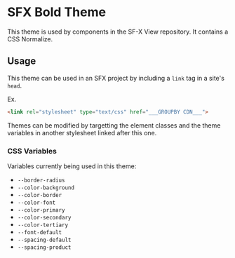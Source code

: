 # SFX Bold Theme
This theme is used by components in the SF-X View repository.
It contains a CSS Normalize.

## Usage
This theme can be used in an SFX project by including a `link` tag in a site's `head`.

Ex.
```html
<link rel="stylesheet" type="text/css" href="___GROUPBY CDN___">
```

Themes can be modified by targetting the element classes and the theme variables in another stylesheet linked after this one.

### CSS Variables
Variables currently being used in this theme:

- `--border-radius`
- `--color-background`
- `--color-border`
- `--color-font`
- `--color-primary`
- `--color-secondary`
- `--color-tertiary`
- `--font-default`
- `--spacing-default`
- `--spacing-product`
